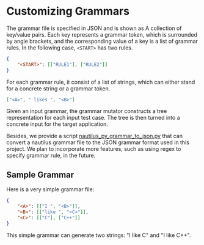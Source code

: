 Customizing Grammars
===

The grammar file is specified in JSON and is shown as A collection of key/value pairs.
Each key represents a grammar token, which is surrounded by angle brackets, and the corresponding value of a key is a list of grammar rules.
In the following case, `<START>` has two rules.

```json
{
    "<START>": [["RULE1"], ["RULE2"]]
}
```

For each grammar rule, it consist of a list of strings, which can either stand for a concrete string or a grammar token.

```json
["<A>", " likes ", "<B>"]
```

Given an input grammar, the grammar mutator constructs a tree representation for each input test case.
The tree is then turned into a concrete input for the target application.

Besides, we provide a script [nautilus_py_grammar_to_json.py](../grammars/nautilus_py_grammar_to_json.py) that can convert a nautilus grammar file to the JSON grammar format used in this project.
We plan to incorporate more features, such as using regex to specify grammar rule, in the future.

## Sample Grammar

Here is a very simple grammar file:

```json
{
    "<A>": [["I ", "<B>"]],
    "<B>": [["like ", "<C>"]],
    "<C>": [["C"], ["C++"]]
}
```

This simple grammar can generate two strings: "I like C" and "I like C++".
